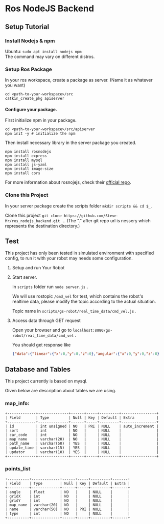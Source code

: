# Ros NodeJS Backend

## Setup Tutorial

### Install Nodejs & npm

Ubuntu: ```sudo apt install nodejs npm```  
The command may vary on different distros.

### Setup Ros Package

In your ros workspace, create a package as server. (Name it as whatever you want)

```shell
cd <path-to-your-workspace>/src
catkin_create_pkg apiserver
```

#### Configure your package.

First initialize npm in your package.

```shell
cd <path-to-your-workspace>/src/apiserver
npm init -y # initialize the npm
```

Then install necessary library in the server package you created.

```shell
npm install rosnodejs
npm install express
npm install mysql
npm install js-yaml
npm install image-size
npm install cors
```

For more information about rosnojejs, check their [official repo](https://github.com/RethinkRobotics-opensource/rosnodejs).

### Clone this Project

In your server package create the scripts folder ```mkdir scripts && cd $_```.

Clone this project ```git clone https://github.com/Steve-Mr/ros_nodejs_backend.git .```.
(The "." after git repo url is nessery which represents the destination directory.)

## Test

This project has only been tested in simulated environment with specified config, to run it with your robot may needs some configuration.  

1. Setup and run Your Robot

2. Start server.
    
    In ```scripts``` folder run ```node server.js``` .  
    
    We will use rostopic ```/cmd_vel``` for test, which contains the robot's realtime data, please modify the topic according to the actual situation.
    
    Topic name in ```scripts/gs-robot/real_time_data/cmd_vel.js``` .  

3. Access data through GET request
    
    Open your browser and go to ```localhost:8080/gs-robot/real_time_data/cmd_vel``` .  

    You should get response like 

    ```json
    {"data":{"linear":{"x":0,"y":0,"z":0},"angular":{"x":0,"y":0,"z":0}},"errorCode":"","msg":"successed","successed":true}
    ```

## Database and Tables

This project currently is based on mysql. 

Given below are description about tables we are using.

### map_info:
```
+-------------+--------------+------+-----+---------+----------------+
| Field       | Type         | Null | Key | Default | Extra          |
+-------------+--------------+------+-----+---------+----------------+
| id          | int unsigned | NO   | PRI | NULL    | auto_increment |
| sort        | int          | NO   |     | NULL    |                |
| car_code    | int          | NO   |     | NULL    |                |
| map_name    | varchar(20)  | NO   |     | NULL    |                |
| path_name   | varchar(50)  | YES  |     | NULL    |                |
| update_time | varchar(15)  | YES  |     | NULL    |                |
| updator     | varchar(10)  | YES  |     | NULL    |                |
+-------------+--------------+------+-----+---------+----------------+
```
### points_list
```
+----------+-------------+------+-----+---------+-------+
| Field    | Type        | Null | Key | Default | Extra |
+----------+-------------+------+-----+---------+-------+
| angle    | float       | NO   |     | NULL    |       |
| gridX    | int         | NO   |     | NULL    |       |
| gridY    | int         | NO   |     | NULL    |       |
| map_name | varchar(20) | NO   |     | NULL    |       |
| name     | varchar(50) | NO   | PRI | NULL    |       |
| type     | int         | NO   |     | NULL    |       |
+----------+-------------+------+-----+---------+-------+

```
